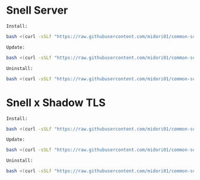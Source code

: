# Snell Server
`Install:`
```bash
bash <(curl -sSLf "https://raw.githubusercontent.com/midori01/common-scripts/main/snell/install.sh")
```
`Update:`
```bash
bash <(curl -sSLf "https://raw.githubusercontent.com/midori01/common-scripts/main/snell/install.sh") update
```
`Uninstall:`
```bash
bash <(curl -sSLf "https://raw.githubusercontent.com/midori01/common-scripts/main/snell/install.sh") uninstall
```

# Snell x Shadow TLS
`Install:`
```bash
bash <(curl -sSLf "https://raw.githubusercontent.com/midori01/common-scripts/main/snell/stls.sh")
```
`Update:`
```bash
bash <(curl -sSLf "https://raw.githubusercontent.com/midori01/common-scripts/main/snell/stls.sh") update
```
`Uninstall:`
```bash
bash <(curl -sSLf "https://raw.githubusercontent.com/midori01/common-scripts/main/snell/stls.sh") uninstall
```
